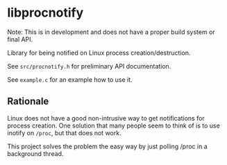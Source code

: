 libprocnotify
=============

Note: This is in development and does not have a proper build system or final API.

Library for being notified on Linux process creation/destruction.

See `src/procnotify.h` for preliminary API documentation.

See `example.c` for an example how to use it.

Rationale
---------

Linux does not have a good non-intrusive way to get notifications for
process creation. One solution that many people seem to think of is to
use inotify on `/proc`, but that does not work.

This project solves the problem the easy way by just polling /proc in
a background thread.
